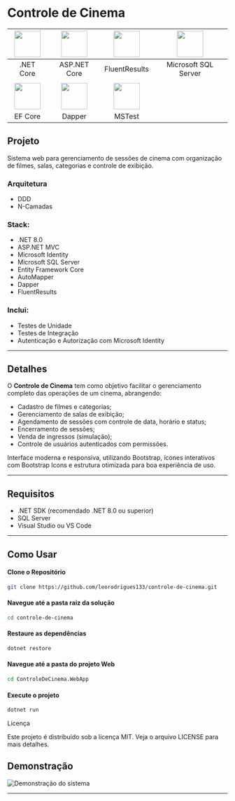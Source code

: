 ﻿# Controle de Cinema 

<div align="center">

| <img width="60" src="https://user-images.githubusercontent.com/25181517/121405754-b4f48f80-c95d-11eb-8893-fc325bde617f.png"> | <img width="60" src="https://miro.medium.com/v2/resize:fit:300/0*cdEEkdP1WAuz-Xkb.png"> | <img width="60" src="https://raw.githubusercontent.com/altmann/FluentResults/master/resources/icons/FluentResults-Icon-64.png"> | <img width="60" src="https://rodrigoesilva.wordpress.com/wp-content/uploads/2011/04/sqlserver_sql_server_2008_logo.png"> |
|:---:|:---:|:---:|:---:|
| .NET Core | ASP.NET Core | FluentResults | Microsoft SQL Server |
||
| <img width="60" src="https://www.infoport.es/wp-content/uploads/2023/09/entity-core.png"> | <img width="60" src="https://api.nuget.org/v3-flatcontainer/dapper/2.1.35/icon"> | <img width="60" src="https://www.lambdatest.com/blog/wp-content/uploads/2021/03/MSTest.png"> |
| EF Core | Dapper | MSTest |

</div>

## Projeto

Sistema web para gerenciamento de sessões de cinema com organização de filmes, salas, categorias e controle de exibição.

### Arquitetura
- DDD
- N-Camadas

### Stack:
- .NET 8.0
- ASP.NET MVC
- Microsoft Identity
- Microsoft SQL Server
- Entity Framework Core
- AutoMapper
- Dapper
- FluentResults

### Inclui:
- Testes de Unidade
- Testes de Integração
- Autenticação e Autorização com Microsoft Identity

---

## Detalhes

O **Controle de Cinema** tem como objetivo facilitar o gerenciamento completo das operações de um cinema, abrangendo:

- Cadastro de filmes e categorias;
- Gerenciamento de salas de exibição;
- Agendamento de sessões com controle de data, horário e status;
- Encerramento de sessões;
- Venda de ingressos (simulação);
- Controle de usuários autenticados com permissões.

Interface moderna e responsiva, utilizando Bootstrap, ícones interativos com Bootstrap Icons e estrutura otimizada para boa experiência de uso.

---

## Requisitos

- .NET SDK (recomendado .NET 8.0 ou superior)
- SQL Server
- Visual Studio ou VS Code

---

## Como Usar

#### Clone o Repositório
```bash
git clone https://github.com/leorodrigues133/controle-de-cinema.git
````
#### Navegue até a pasta raiz da solução

```bash
cd controle-de-cinema
````
#### Restaure as dependências

```bash
dotnet restore
````
#### Navegue até a pasta do projeto Web

```bash
cd ControleDeCinema.WebApp
````
#### Execute o projeto

```bash
dotnet run
````

Licença

Este projeto é distribuído sob a licença MIT. Veja o arquivo LICENSE para mais detalhes.

## Demonstração

![Demonstração do sistema](ControleDeCinema.WebApp/wwwroot/img/apresentacao.gif?raw=true)

---
